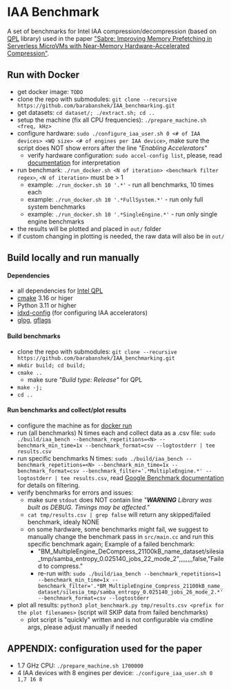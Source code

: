 # IAA Benchmark

A set of benchmarks for Intel IAA compression/decompression (based on [QPL](https://intel.github.io/qpl) library) used in the paper ["Sabre: Improving Memory Prefetching in Serverless MicroVMs with Near-Memory Hardware-Accelerated Compression"]().

## Run with Docker
* get docker image: `TODO`
* clone the repo with submodules: `git clone --recursive https://github.com/barabanshek/IAA_benchmarking.git`
* get datasets: `cd dataset/; ./extract.sh; cd ..`
* setup the machine (fix all CPU frequencies): `./prepare_machine.sh <freq, kHz>`
* configure hardware: `sudo ./configure_iaa_user.sh 0 <# of IAA devices> <WQ size> <# of engines per IAA device>`, make sure the script does NOT show errors after the line *"Enabling Accelerators"*
    * verify hardware configuration: `sudo accel-config list`, please, read [documentation](https://github.com/intel/idxd-config/blob/stable/Documentation/accfg/accel-config-list.txt) for interpretation
* run benchmark: `./run_docker.sh <N of iteration> <benchmark filter regex>`, `<N of iteration>` must be > 1
    * example: `./run_docker.sh 10 '.*'` - run all benchmarks, 10 times each
    * example: `./run_docker.sh 10 '.*FullSystem.*'` - run only full system benchmarks
    * example: `./run_docker.sh 10 '.*SingleEngine.*'` - run only single engine benchmarks
* the results will be plotted and placed in `out/` folder
* if custom changing in plotting is needed, the raw data will also be in `out/`

## Build locally and run manually

#### Dependencies
* all dependencies for [Intel QPL](https://intel.github.io/qpl/documentation/get_started_docs/installation.html#prerequisites)
* [cmake](https://cmake.org/) 3.16 or higer
* Python 3.11 or higher
* [idxd-config](https://github.com/intel/idxd-config) (for configuring IAA accelerators)
* [glog](https://github.com/google/glog), [gflags](https://github.com/gflags)

#### Build benchmarks
* clone the repo with submodules: `git clone --recursive https://github.com/barabanshek/IAA_benchmarking.git`
* `mkdir build; cd build;`
* `cmake ..`
    * make sure *"Build type: Release"* for QPL
* `make -j;`
* `cd ..`

#### Run benchmarks and collect/plot results
* configure the machine as for [docker run](#run-with-docker)
* run (all benchmarks) N times each and collect data as a .csv file: `sudo ./build/iaa_bench --benchmark_repetitions=<N> --benchmark_min_time=1x --benchmark_format=csv --logtostderr | tee results.csv`
* run specific benchmarks N times: `sudo ./build/iaa_bench --benchmark_repetitions=<N> --benchmark_min_time=1x --benchmark_format=csv --benchmark_filter='.*MultipleEngine.*' --logtostderr | tee results.csv`, read [Google Benchmark documentation](https://github.com/google/benchmark) for details on filtering.
* verify benchmarks for errors and issues:
    * make sure `stdout` does NOT contain line *"***WARNING*** Library was built as DEBUG. Timings may be affected."*
    * `cat tmp/results.csv | grep false` will return any skipped/failed benchmark, idealy NONE
    * on some hardware, some benchmarks might fail, we suggest to manually change the benchmark pass in `src/main.cc` and run this specific benchmark again; Example of a failed benchmark:
        * "BM_MultipleEngine_DeCompress_21100kB_name_dataset/silesia_tmp/samba_entropy_0.025140_jobs_22_mode_2",,,,,,,,false,"Failed to compress."
        * re-run with: `sudo ./build/iaa_bench --benchmark_repetitions=1 --benchmark_min_time=1x --benchmark_filter='.*BM_MultipleEngine_Compress_21100kB_name_dataset/silesia_tmp/samba_entropy_0.025140_jobs_26_mode_2.*' --benchmark_format=csv --logtostderr`
* plot all results: `python3 plot_benchmark.py tmp/results.csv <prefix for the plot filenames>` (script will SKIP data from failed benchmarks)
    * plot script is "quickly" written and is not configurable via cmdline args, please adjust manually if needed

## APPENDIX: configuration used for the paper
* 1.7 GHz CPU: `./prepare_machine.sh 1700000`
* 4 IAA devices with 8 engines per device: `./configure_iaa_user.sh 0 1,7 16 8`
